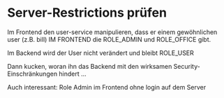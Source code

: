 Server-Restrictions prüfen
==========================

Im Frontend den user-service manipulieren, dass er einem gewöhnlichen user (z.B. bill) IM FRONTEND die ROLE_ADMIN und ROLE_OFFICE gibt.

Im Backend wird der User nicht verändert und bleibt ROLE_USER

Dann kucken, woran ihn das Backend mit den wirksamen Security-Einschränkungen hindert ...



Auch interessant: Role Admin im Frontend ohne login auf dem Server
